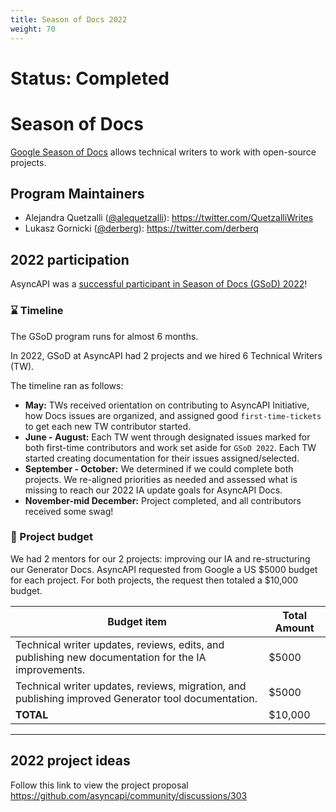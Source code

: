```yaml
---
title: Season of Docs 2022
weight: 70
---
```


# Status: Completed

# Season of Docs

[Google Season of Docs](https://developers.google.com/season-of-docs) allows technical writers to work with open-source projects.

## Program Maintainers

- Alejandra Quetzalli ([@alequetzalli](https://github.com/alequetzalli)\): <https://twitter.com/QuetzalliWrites>
- Lukasz Gornicki ([@derberg](https://github.com/derberg)\): <https://twitter.com/derberq>
## 2022 participation

AsyncAPI was a [successful participant in Season of Docs (GSoD) 2022](https://developers.google.com/season-of-docs/docs/2022/participants)!

### ⌛ Timeline
The GSoD program runs for almost 6 months.

In 2022, GSoD at AsyncAPI had 2 projects and we hired 6 Technical Writers (TW).

The timeline ran as follows:
- **May:** TWs received orientation on contributing to AsyncAPI Initiative, how Docs issues are organized, and assigned good `first-time-tickets` to get each new TW contributor started. 
- **June - August:**	Each TW went through designated issues marked for both first-time contributors and work set aside for `GSoD 2022`. Each TW started creating documentation for their issues assigned/selected. 
- **September - October:** We determined if we could complete both projects. We re-aligned priorities as needed and assessed what is missing to reach our 2022 IA update goals for AsyncAPI Docs.
- **November-mid December:**	Project completed, and all contributors received some swag! 


### 💸 Project budget
We had 2 mentors for our 2 projects: improving our IA and re-structuring our Generator Docs. AsyncAPI requested from Google a US $5000 budget for each project. For both projects, the request then totaled a $10,000 budget.  

| **Budget item**                                                                                      | **Total Amount** |
|------------------------------------------------------------------------------------------------------|------------------|
| Technical writer updates, reviews, edits, and publishing new documentation for the IA improvements.  | $5000            |
| Technical writer updates, reviews, migration, and publishing improved Generator tool documentation.  | $5000            |
| **TOTAL**                 | $10,000            |

___ 


## 2022 project ideas

Follow this link to view the project proposal https://github.com/asyncapi/community/discussions/303